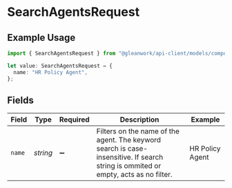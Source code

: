 # SearchAgentsRequest

## Example Usage

```typescript
import { SearchAgentsRequest } from "@gleanwork/api-client/models/components";

let value: SearchAgentsRequest = {
  name: "HR Policy Agent",
};
```

## Fields

| Field                                                                                                                              | Type                                                                                                                               | Required                                                                                                                           | Description                                                                                                                        | Example                                                                                                                            |
| ---------------------------------------------------------------------------------------------------------------------------------- | ---------------------------------------------------------------------------------------------------------------------------------- | ---------------------------------------------------------------------------------------------------------------------------------- | ---------------------------------------------------------------------------------------------------------------------------------- | ---------------------------------------------------------------------------------------------------------------------------------- |
| `name`                                                                                                                             | *string*                                                                                                                           | :heavy_minus_sign:                                                                                                                 | Filters on the name of the agent. The keyword search is case-insensitive. If search string is ommited or empty, acts as no filter. | HR Policy Agent                                                                                                                    |